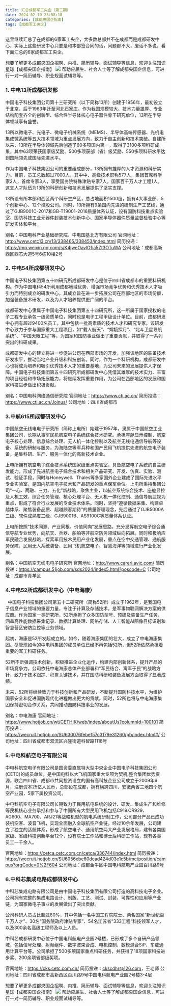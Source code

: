 ```yaml
---
title: 汇总成都军工央企（第三期）
date: 2024-02-19 23:58:18
categories: [成都央国企指南]
tags: [成都军工央企]
---
```


这里继续汇总了在成都的6家军工央企，大多数总部并不在成都而是成都研发中心，实际上这些研发中心只要是和本部签合同的话，问题都不大，废话不多说，看下面汇总的6家成都军工央企。

想要了解更多成都央国企招聘、内推、简历辅导、面试辅导等信息，欢迎关注知识星球【成都央国企指南】
![](images/zs.png)
帮助应届生、社会人士等了解成都央国企信息，可进行一对一简历辅导、职业规面试辅导等。


### 1. 中电13所成都研发部

中国电子科技集团公司第十三研究所（以下简称13所）创建于1956年，最初设立于北京，后于1963年迁至河北石家庄。作为我国规模较大、技术力量雄厚、专业结构配套齐全的创新型、综合性半导体核心电子器件骨干研究单位，13所在半导体领域享有盛誉。

13所以微电子、光电子、微电子机械系统（MEMS）、半导体高端传感器、光机电集成微系统等五大技术领域为重点发展方向，致力于自主创新和技术突破。自建所以来，13所在半导体领域先后创造了60多项国内第一，取得了3100多项科研成果，其中63项荣获国家级奖励、500多项获部（省）级奖励、550多项科研水平达到国际领先或国际先进水平。

作为中国电子科技集团公司的重要组成部分，13所拥有雄厚的人才资源和科研实力。目前，员工总数超过7000人，其中中、高级技术职称577人，集团首席科学家2人，首席专家3人，享受国务院特殊津贴专家7人，国家百千万人才工程1人。这支人才队伍为13所的科研创新和技术发展提供了坚实支撑。

13所设有所本部和西区两个科研生产区，总占地面积1500亩，拥有4大事业部、5个创新中心、12个控股公司。同时，13所拥有9条国内先进的研制生产工艺线，通过了GJB9001C-2017和GB-T19001-2016质量体系认证，设有国防科技重点实验室、国防科技工业元器件封装技术创新中心、国家半导体器件质量监督检验中心等研发实体和平台。

别名：中国电科产业基础研究院、中电国基北方有限公司
官网地址：​http://www.cetc13.cn/13/338465/338453/index.html
简历投递：​https://mp.weixin.qq.com/s/K4jweOaylO1ia5Zt3OTuWA
公司地址：​成都高新西区西芯大道5号6栋10楼2号

### 2. 中电54所成都研发中心

​中国电子科技集团第五十四研究所成都研发中心是位于四川省成都市的重要科研机构。作为中国电科54所利用成都地域优势、增强市场竞争优势和优秀技术人才吸引力而特别成立的研发中心，其成立旨在进一步拓展公司在西部地区的市场份额，加强装备技术研发，以及为人才培养提供更广阔的平台。

成都研发中心隶属于中国电子科技集团第五十四研究所，这一所属于国家授权的电子工程专业承包一级资质单位，同时也是电子工程甲级设计单位。目前，成都研发中心拥有超过9400名员工，其中包括一批高素质的技术人才和研究专家。该研发中心致力于参与国家重大工程项目，如“载人航天”、“嫦娥探月”、“北斗卫星导航系统”、“中国天眼工程”等，为国家和国防事业做出了重要贡献，并取得了一系列突出的科研成果。

成都研发中心的建立将进一步促进公司在西部市场的开发，加强该地区的装备技术研发水平，推动当地产业升级和科技创新。同时，作为一个科研机构，成都研发中心也将成为培养和吸引优秀技术人才的重要基地，为公司未来的发展提供人才保障。中国电子科技集团第五十四研究所成都研发中心凭借其雄厚的技术实力、丰富的项目经验和市场拓展能力，将继续发挥重要作用，为公司在西部地区的发展和国家科技进步做出积极贡献。

别名：​中国电科网络通信研究院
官网地址：​https://www.cti.ac.cn/
简历投递：​https://www.cti.ac.cn/Joinus/
公司地址：​四川省成都市

### 3.中航615所成都研发中心

​中国航空无线电电子研究所（简称上电所）始建于1957年，隶属于中国航空工业集团公司，长期从事军民机航空电子系统综合技术研究。承担座舱显示控制、航空电子核心处理、信息综合处理、无人机一体化控制以及航空无线电通信导航等设备、系统的研制与服务，为海陆空等军兵种和国产民用飞机提供先进的航空电子装备，是集科研、生产、服务一体化的高新技术企业。

上电所拥有航空电子综合技术系统国家级重点实验室，具备航空电子系统的自主研发能力，形成了先进航空电子综合技术和相关产品研究、开发、仿真、实验、测试、验证手段，同时与Honeywell、Thales等多家国外企业建成了国际先进水平专业实验室，是国内航空电子技术和产品研发的重点保军单位。上电所秉持集团公司“一心、两融、三力、五化”新战略，聚焦主业，以航空系统综合技术、座舱显控及人机工效、综合任务管理、核心处理平台、无人机一体化控制、通信导航监视为重点，形成了符合行业发展的专业技术体系。同时，坚持“遵循数据采集、构建卓越体系、聚焦装备品质、超越顾客期待”的质量管理理念，先后通过了GJB5000A三级、软件成熟度三级、GJB9001B、AS9100C等质量体系认证。

上电所按照“技术同源、产业同根、价值同向”发展思路，充分发挥航空电子综合通信导航专业优势，向航天、兵器、船舶等非航空防务领域纵向拓展。同时积极响应军民融合发展战略，探索军用技术民用产业化发展，重点在空中交通管理、通航服务保障、民用无人系统装备、民用飞机航空电子、智慧海洋等领域进行产业化发展。

别名：中国航空无线电电子研究所
官网地址：​http://www.careri.avic.com/
简历投递：​https://campus.51job.com/sds2024/index5.html?poscode=C
公司地址：成都市青羊区

### 4.中电52所成都研发中心（中电海康）

​  ​中国电子科技集团公司第五十二研究所（简称52所）成立于1962年，是我国电子信息产业领域的重要力量，专注于计算及存储技术，是军事物联网解决方案的供应商。作为国家一类研究所，52所承担了众多国防型号、预研及装备生产任务，涵盖高性能数据采集记录、数据计算处理、网络存储、人工智能AI图像目标识别和智慧营区安防监控等业务领域。

起初，海康是52所发起成立的。如今，随着海康集团的壮大，成立了中电海康集团。尽管现如今的中电科集团的成员单位已经不再包括52所，但52所依然承担着重要的军工科研任务。

52所不断强调技术创新，积极推进企业化运作，构建内部创新体系，提升产品的市场竞争力。公司依托中电海康总体产业部署和“军民结合、寓军于民”的战略方针，致力于技术跟踪、积累关键技术，并在国防科研和装备发展方面取得了显著成绩。

未来，52所将继续致力于科技创新和产品研发，不断提升国防科技水平，为维护国家安全和促进国防现代化进程做出更大的贡献。同时，52所也将与中电海康集团保持密切合作关系，共同推动国防科技事业的发展。

别名：中电海康
官网地址：​https://www.hotjob.cn/wt/CETHIK/web/index/aboutUs?columnId=100101
简历投递：​https://wecruit.hotjob.cn/SU630076febef57c3179e31260/pb/index.html#/
公司地址：​四川省成都市双流区兴隆街道科智路1118号

### 5.中电科航空电子有限公司

​ 中电科航空电子有限公司是国资委直属特大型中央企业中国电子科技集团公司(CETC)的成员单位，是中国电科以大飞机国家重大专项为契机,整合集团优势资源，联合四川省、成都市共同投资设立的国有高科技企业公司成立于2009年6月，注册资本25亿人民币，总部设在成都，拥有横跨四川、安徽两省三地四个航空产业园，5家下属投资公司。

中电科航空电子有限公司长期致力于民用航电系统的设计、研发、集成生产和维修等民机核心业务承担和参与了中国所有大型民用飞机包括C919.CR929、AG600、MA700、ARJ21等战略机型的航电系统研制工作，公司部分产品已成功装机空客、波音飞机，实现全面融入全球航空产业链。经过10余年发展，公司建立了独立的适航体系，形成了航空电子、通用航空两大产业发展格局，建有各类国家级、省级科技创新平台12个，设有院士工作站和博士后科研工作站，现有各类员工一千余人。


官网地址：​https://cetca.cetc.com.cn/cetca/336744/index.html
简历投递：https://wecruit.hotjob.cn/SU6056ebe60dcad424d03e1c5b/mc/position/campus?orgCode=0%2F604
公司地址：​成都金牛区中国电科航电产业园百川路9号

### 6.中科芯集成电路成都研发中心

​中科芯集成电路有限公司是由中国电子科技集团有限公司打造的高科技电子企业。公司拥有完整的集成电路设计、制版、工艺、测试、封装、可靠性和应用等产业链，为国家微电子事业的发展做出了突出贡献。

公司科研人员占比超过80%，其中包括一名中国工程院院士、两名国家“新世纪百千万人才”、30名“国务院政府津贴专家”、54名江苏省“333工程”科技领军人才，以及300余名高级工程师及以上人员。

中科芯成都研发中心位于中国电科航电产业园2号楼，已形成了多个自研产品领域，包括信号处理、射频组件、数字波束合成、电机控制、数模混合SiP、车载通用计算平台等。公司承担了500多项国家重点科研任务，并获得了18项国家科技进步奖、200余项省部级奖项。

官网地址：​https://cks.cetc.com.cn/
简历投递：​ckscdhr@126.com，王老师
公司地址：​四川省成都市高新西区百川路9号中国电科航电产业园2号楼3-4层

想要了解更多成都央国企招聘、内推、简历辅导、面试辅导等信息，欢迎关注知识星球【成都央国企指南】
![](images/zs.png)
帮助应届生、社会人士等了解成都央国企信息，可进行一对一简历辅导、职业规面试辅导等。
